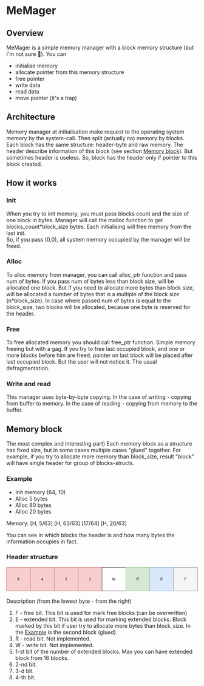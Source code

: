 # MeMager

## Overview

MeMager is a simple memory manager with a block memory structure (but I'm not sure 🤔). You can

* initialise memory
* allocate pointer from this memory structure
* free pointer
* write data
* read data
* move pointer (it's a trap)

## Architecture

Memory manager at initialisation make request to the operating system memory by the system-call. Then split (actually
no) memory by blocks. Each block has the same structure: header-byte and raw memory. The header describe information of
this block (see section [Memory block](#Memory-block)). But sometimes header is useless. So, block has the header only
if pointer to this block created.

## How it works

### Init

When you try to init memory, you must pass blocks count and the size of one block in bytes. Manager will call the malloc
function to get blocks_count*block_size bytes. Each initialising will free memory from the last init.  
So, if you pass (0,0), all system memory occupied by the manager will be freed.

### Alloc

To alloc memory from manager, you can call alloc_ptr function and pass num of bytes. If you pass num of bytes less than
block size, will be allocated one block. But if you need to allocate more bytes than block size, will be allocated a
number of bytes that is a multiple of the block size (n*block_size). In case where passed num of bytes is equal to the
block_size, two blocks will be allocated, because one byte is reserved for the header.

### Free

To free allocated memory you should call free_ptr function. Simple memory freeing but with a gag. If you try to free
last occupied block, and one or more blocks before him are freed, pointer on last block will be placed after last
occupied block. But the user will not notice it. The usual defragmentation.

### Write and read

This manager uses byte-by-byte copying. In the case of writing - copying from buffer to memory. In the case of reading -
copying from memory to the buffer.

## Memory block

The most complex and interesting part)
Each memory block as a structure has fixed size, but in some cases multiple cases "glued" together. For example, if you
try to allocate more memory than block_size, result "block" will have single header for group of blocks-structs.

### Example

* Init memory (64, 10)
* Alloc 5 bytes
* Alloc 80 bytes
* Alloc 20 bytes

Memory:
[H, 5/63] [H, 63/63] [17/64] [H, 20/63]

You can see in which blocks the header is and how many bytes the information occupies in fact.

### Header structure

![](report/Header.png)

Description (from the lowest byte - from the right)

1. F - free bit. This bit is used for mark free blocks (can be overwritten)
2. E - extended bit. This bit is used for marking extended blocks. Block marked by this bit if user try to allocate more
   bytes than block_size. In the [Example](#example) is the second block (glued).
3. R - read bit. Not implemented.
4. W - write bit. Not implemented.  
5. 1-st bit of the number of extended blocks. Max you can have extended block from 16 blocks.
6. 2-nd bit.
7. 3-d bit.
8. 4-th bit.



